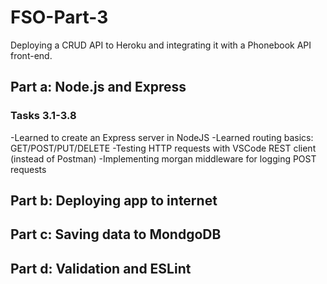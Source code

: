# FSO-Part-3
Deploying a CRUD API to Heroku and integrating it with a Phonebook API front-end. 

## Part a: Node.js and Express
### Tasks 3.1-3.8
-Learned to create an Express server in NodeJS
-Learned routing basics: GET/POST/PUT/DELETE
-Testing HTTP requests with VSCode REST client (instead of Postman)
-Implementing morgan middleware for logging POST requests

## Part b: Deploying app to internet

## Part c: Saving data to MondgoDB

## Part d: Validation and ESLint


